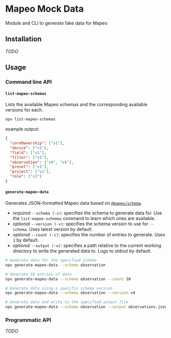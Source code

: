 # Mapeo Mock Data

Module and CLI to generate fake data for Mapeo

## Installation

_TODO_

## Usage

### Command line API

#### `list-mapeo-schemas`

Lists the available Mapeo schemas and the corresponding available versions for each.

```sh
npx list-mapeo-schemas
```

example output:

```json
{
  "coreOwnership": ["v1"],
  "device": ["v1"],
  "field": ["v1"],
  "filter": ["v1"],
  "observation": ["v4", "v5"],
  "preset": ["v1"],
  "project": ["v1"],
  "role": ["v1"]
}
```

#### `generate-mapeo-data`

Generates JSON-formatted Mapeo data based on [`@mapeo/schema`](https://github.com/digidem/mapeo-schema/).

- _required_ `--schema (-s)`: specifies the schema to generate data for. Use the `list-mapeo-schemas` command to learn which ones are available.
- _optional_ `--version (-v)`: specifies the schema version to use for `--schema`. Uses latest version by default.
- _optional_ `--count (-c)`: specifies the number of entries to generate. Uses `1` by default.
- _optional_ `--output (-o)`: specifies a path relative to the current working directory to write the generated data to. Logs to stdout by default.

```sh
# Generate data for the specified schema
npx generate-mapeo-data --schema observation

# Generate 10 entries of data
npx generate-mapeo-data --schema observation --count 10

# Generate data using a specific schema version
npx generate-mapeo-data --schema observation --version v4

# Generate data and write to the specified output file
npx generate-mapeo-data --schema observation --output observations.json
```

### Programmatic API

_TODO_
